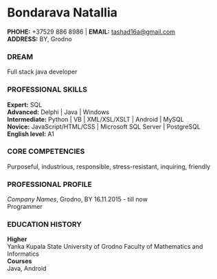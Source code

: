 # Bondarava Natallia  
**PHOHE:** +37529 886 8986  |  **EMAIL:** tashad16a@gmail.com  
**ADDRESS:** BY, Grodno  

### DREAM
Full stack java developer  

### PROFESSIONAL SKILLS  
**Expert:** SQL  
**Advanced:** Delphi | Java | Windows  
**Intermediate:** Python | VB | XML/XSL/XSLT | Android | MySQL  
**Novice:** JavaScript/HTML/CSS | Microsoft SQL Server | PostgreSQL  
**English level:** A1  

### CORE COMPETENCIES
Purposeful, industrious, responsible, stress-resistant, inquiring, friendly

### PROFESSIONAL PROFILE
*Company Names*, Grodno, BY	16.11.2015 - till now  
Programmer 

### EDUCATION HISTORY
**Higher**  
Yanka Kupala State University of Grodno Faculty of Mathematics and Informatics  
**Сourses**  
Java, Android  
